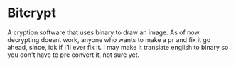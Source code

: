 # Bitcrypt
A cryption software that uses binary to draw an image.
As of now decrypting doesnt work, anyone who wants to make a pr and fix it go ahead, since, idk if I'll ever fix it.
I may make it translate english to binary so you don't have to pre convert it, not sure yet.

